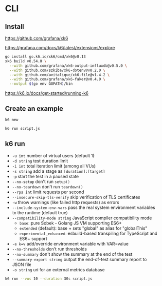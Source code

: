 # CLI

## Install

https://github.com/grafana/xk6

https://grafana.com/docs/k6/latest/extensions/explore

```sh
go install go.k6.io/xk6/cmd/xk6@v0.13
xk6 build v0.54.0 \
  --with github.com/grafana/xk6-output-influxdb@v0.5.0 \
  --with github.com/szkiba/xk6-dotenv@v0.2.0 \
  --with github.com/avitalique/xk6-file@v1.4.2 \
  --with github.com/grafana/xk6-faker@v0.4.0 \
  --output $(go env GOPATH)/bin
```

https://k6.io/docs/get-started/running-k6

## Create an example

```sh
k6 new
```

```sh
k6 run script.js
```

## k6 run

* `-u int` number of virtual users (default 1)
* `-d string` test duration limit
* `-i int` total iteration limit (among all VUs)
* `-s string` add a stage as `[duration]:[target]`
* `-p` start the test in a paused state
* `--no-setup` don't run `setup()`
* `--no-teardown` don't run `teardown()`
* `--rps int` limit requests per second
* `--insecure-skip-tls-verify` skip verification of TLS certificates
* `-w` throw warnings (like failed http requests) as errors
* `--include-system-env-vars` pass the real system environment variables to the runtime (default true)
* `--compatibility-mode string` JavaScript compiler compatibility mode
    * `base`: pure Sobek - Golang JS VM supporting ES6+
    * `extended` (default): base + sets "global" as alias for "globalThis"
    * `experimental_enhanced`: esbuild-based transpiling for TypeScript and ES6+ support
* `-e k=v` add/override environment variable with VAR=value
* `--no-thresholds` don't run thresholds
* `--no-summary` don't show the summary at the end of the test
* `--summary-export string` output the end-of-test summary report to JSON file
* `-o string` uri for an external metrics database

```sh
k6 run --vus 10 --duration 30s script.js
```
